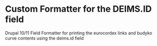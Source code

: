 # Custom Formatter for the DEIMS.ID field
Drupal 10/11 Field Formatter for printing the eurocordex links and budyko curve contents using the deims.id field
